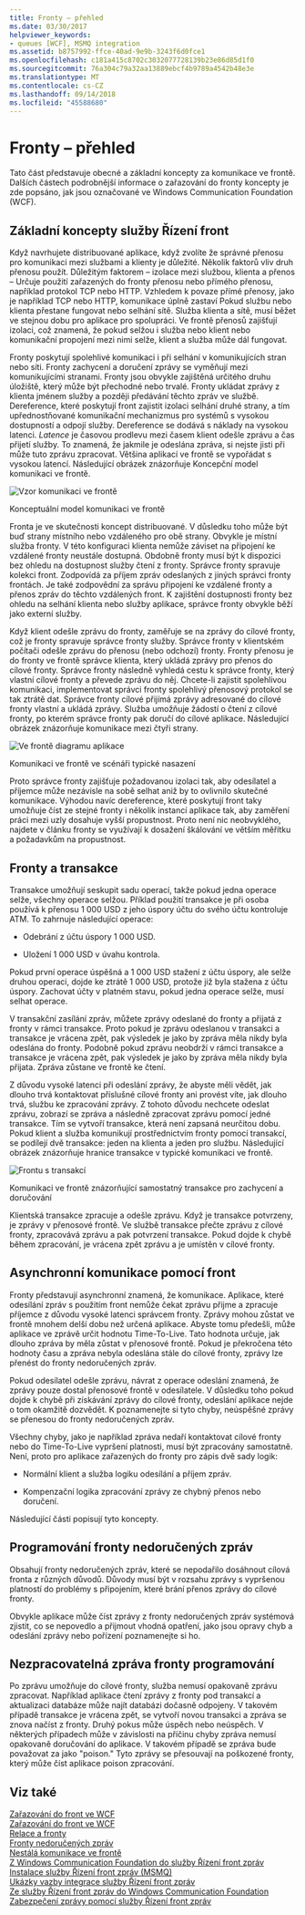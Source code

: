 ```yaml
---
title: Fronty – přehled
ms.date: 03/30/2017
helpviewer_keywords:
- queues [WCF], MSMQ integration
ms.assetid: b8757992-ffce-40ad-9e9b-3243f6d0fce1
ms.openlocfilehash: c181a415c8702c3032077728139b23e86d85d1f0
ms.sourcegitcommit: 76a304c79a32aa13889ebcf4b9789a4542b48e3e
ms.translationtype: MT
ms.contentlocale: cs-CZ
ms.lasthandoff: 09/14/2018
ms.locfileid: "45588680"
---
```

# <a name="queues-overview"></a>Fronty – přehled
Tato část představuje obecné a základní koncepty za komunikace ve frontě. Dalších částech podrobnější informace o zařazování do fronty koncepty je zde popsáno, jak jsou označované ve Windows Communication Foundation (WCF).  
  
## <a name="basic-queuing-concepts"></a>Základní koncepty služby Řízení front  
 Když navrhujete distribuované aplikace, když zvolíte že správné přenosu pro komunikaci mezi službami a klienty je důležité. Několik faktorů vliv druh přenosu použít. Důležitým faktorem – izolace mezi službou, klienta a přenos – Určuje použití zařazených do fronty přenosu nebo přímého přenosu, například protokol TCP nebo HTTP. Vzhledem k povaze přímé přenosy, jako je například TCP nebo HTTP, komunikace úplně zastaví Pokud službu nebo klienta přestane fungovat nebo selhání sítě. Služba klienta a sítě, musí běžet ve stejnou dobu pro aplikace pro spolupráci. Ve frontě přenosů zajišťují izolaci, což znamená, že pokud selžou i služba nebo klient nebo komunikační propojení mezi nimi selže, klient a služba může dál fungovat.  
  
 Fronty poskytují spolehlivé komunikaci i při selhání v komunikujících stran nebo síti. Fronty zachycení a doručení zprávy se vyměňují mezi komunikujícími stranami. Fronty jsou obvykle zajištěná určitého druhu úložiště, který může být přechodné nebo trvalé. Fronty ukládat zprávy z klienta jménem služby a později předávání těchto zpráv ve službě. Dereference, které poskytují front zajistit izolaci selhání druhé strany, a tím upřednostňované komunikační mechanizmus pro systémů s vysokou dostupností a odpojí služby. Dereference se dodává s náklady na vysokou latenci. *Latence* je časovou prodlevu mezi časem klient odešle zprávu a čas přijetí služby. To znamená, že jakmile je odeslána zpráva, si nejste jisti při může tuto zprávu zpracovat. Většina aplikací ve frontě se vypořádat s vysokou latencí. Následující obrázek znázorňuje Koncepční model komunikaci ve frontě.  
  
 ![Vzor komunikaci ve frontě](../../../../docs/framework/wcf/feature-details/media/qconceptual-figure1c.gif "QConceptual Figure1c")  
  
 Konceptuální model komunikaci ve frontě  
  
 Fronta je ve skutečnosti koncept distribuované. V důsledku toho může být buď strany místního nebo vzdáleného pro obě strany. Obvykle je místní služba fronty. V této konfiguraci klienta nemůže záviset na připojení ke vzdálené fronty neustále dostupná. Obdobně fronty musí být k dispozici bez ohledu na dostupnost služby čtení z fronty. Správce fronty spravuje kolekci front. Zodpovídá za příjem zpráv odeslaných z jiných správci fronty frontách. Je také zodpovědní za správu připojení ke vzdálené fronty a přenos zpráv do těchto vzdálených front. K zajištění dostupnosti fronty bez ohledu na selhání klienta nebo služby aplikace, správce fronty obvykle běží jako externí služby.  
  
 Když klient odešle zprávu do fronty, zaměřuje se na zprávy do cílové fronty, což je fronty spravuje správce fronty služby. Správce fronty v klientském počítači odešle zprávu do přenosu (nebo odchozí) fronty. Fronty přenosu je do fronty ve frontě správce klienta, který ukládá zprávy pro přenos do cílové fronty. Správce fronty následně vyhledá cestu k správce fronty, který vlastní cílové fronty a převede zprávu do něj. Chcete-li zajistit spolehlivou komunikaci, implementovat správci fronty spolehlivý přenosový protokol se tak ztrátě dat. Správce fronty cílové přijímá zprávy adresované do cílové fronty vlastní a ukládá zprávy. Služba umožňuje žádostí o čtení z cílové fronty, po kterém správce fronty pak doručí do cílové aplikace. Následující obrázek znázorňuje komunikace mezi čtyři strany.  
  
 ![Ve frontě diagramu aplikace](../../../../docs/framework/wcf/feature-details/media/distributed-queue-figure.jpg "distribuované obrázek fronty")  
  
 Komunikaci ve frontě ve scénáři typické nasazení  
  
 Proto správce fronty zajišťuje požadovanou izolaci tak, aby odesílatel a příjemce může nezávisle na sobě selhat aniž by to ovlivnilo skutečné komunikace. Výhodou navíc dereference, které poskytují front taky umožňuje číst ze stejné fronty i několik instancí aplikace tak, aby zaměření práci mezi uzly dosahuje vyšší propustnost. Proto není nic neobvyklého, najdete v článku fronty se využívají k dosažení škálování ve větším měřítku a požadavkům na propustnost.  
  
## <a name="queues-and-transactions"></a>Fronty a transakce  
 Transakce umožňují seskupit sadu operací, takže pokud jedna operace selže, všechny operace selžou. Příklad použití transakce je při osoba používá k přenosu 1 000 USD z jeho úspory účtu do svého účtu kontroluje ATM. To zahrnuje následující operace:  
  
-   Odebrání z účtu úspory 1 000 USD.  
  
-   Uložení 1 000 USD v úvahu kontrola.  
  
 Pokud první operace úspěšná a 1 000 USD stažení z účtu úspory, ale selže druhou operaci, dojde ke ztrátě 1 000 USD, protože již byla stažena z účtu úspory. Zachovat účty v platném stavu, pokud jedna operace selže, musí selhat operace.  
  
 V transakční zasílání zpráv, můžete zprávy odeslané do fronty a přijatá z fronty v rámci transakce. Proto pokud je zprávu odeslanou v transakci a transakce je vrácena zpět, pak výsledek je jako by zpráva měla nikdy byla odeslána do fronty. Podobně pokud zprávu neobdrží v rámci transakce a transakce je vrácena zpět, pak výsledek je jako by zpráva měla nikdy byla přijata. Zpráva zůstane ve frontě ke čtení.  
  
 Z důvodu vysoké latenci při odeslání zprávy, že abyste měli vědět, jak dlouho trvá kontaktovat příslušné cílové fronty ani provést víte, jak dlouho trvá, službu ke zpracování zprávy. Z tohoto důvodu nechcete odeslat zprávu, zobrazí se zpráva a následně zpracovat zprávu pomocí jedné transakce. Tím se vytvoří transakce, která není zapsaná neurčitou dobu. Pokud klient a služba komunikují prostřednictvím fronty pomocí transakcí, se podílejí dvě transakce: jeden na klienta a jeden pro službu. Následující obrázek znázorňuje hranice transakce v typické komunikaci ve frontě.  
  
 ![Frontu s transakcí](../../../../docs/framework/wcf/feature-details/media/qwithtransactions-figure3.gif "QWithTransactions Figure3")  
  
 Komunikaci ve frontě znázorňující samostatný transakce pro zachycení a doručování  
  
 Klientská transakce zpracuje a odešle zprávu. Když je transakce potvrzeny, je zprávy v přenosové frontě. Ve službě transakce přečte zprávu z cílové fronty, zpracovává zprávu a pak potvrzení transakce. Pokud dojde k chybě během zpracování, je vrácena zpět zprávu a je umístěn v cílové fronty.  
  
## <a name="asynchronous-communication-using-queues"></a>Asynchronní komunikace pomocí front  
 Fronty představují asynchronní znamená, že komunikace. Aplikace, které odesílání zpráv s použitím front nemůže čekat zprávu přijme a zpracuje příjemce z důvodu vysoké latenci správcem fronty. Zprávy mohou zůstat ve frontě mnohem delší dobu než určená aplikace. Abyste tomu předešli, může aplikace ve zprávě určit hodnotu Time-To-Live. Tato hodnota určuje, jak dlouho zpráva by měla zůstat v přenosové frontě. Pokud je překročena této hodnoty času a zpráva nebyla odeslána stále do cílové fronty, zprávy lze přenést do fronty nedoručených zpráv.  
  
 Pokud odesílatel odešle zprávu, návrat z operace odeslání znamená, že zprávy pouze dostal přenosové frontě v odesílatele. V důsledku toho pokud dojde k chybě při získávání zprávy do cílové fronty, odeslání aplikace nejde o tom okamžitě dozvědět. K poznamenejte si tyto chyby, neúspěšné zprávy se přenesou do fronty nedoručených zpráv.  
  
 Všechny chyby, jako je například zpráva nedaří kontaktovat cílové fronty nebo do Time-To-Live vypršení platnosti, musí být zpracovány samostatně. Není, proto pro aplikace zařazených do fronty pro zápis dvě sady logik:  
  
-   Normální klient a služba logiku odesílání a příjem zpráv.  
  
-   Kompenzační logika zpracování zprávy ze chybný přenos nebo doručení.  
  
 Následující části popisují tyto koncepty.  
  
## <a name="dead-letter-queue-programming"></a>Programování fronty nedoručených zpráv  
 Obsahují fronty nedoručených zpráv, které se nepodařilo dosáhnout cílová fronta z různých důvodů. Důvody musí být v rozsahu zprávy s vypršenou platností do problémy s připojením, které brání přenos zprávy do cílové fronty.  
  
 Obvykle aplikace může číst zprávy z fronty nedoručených zpráv systémová zjistit, co se nepovedlo a přijmout vhodná opatření, jako jsou opravy chyb a odeslání zprávy nebo pořízení poznamenejte si ho.  
  
## <a name="poison-message-queue-programming"></a>Nezpracovatelná zpráva fronty programování  
 Po zprávu umožňuje do cílové fronty, služba nemusí opakovaně zprávu zpracovat. Například aplikace čtení zprávy z fronty pod transakcí a aktualizaci databáze může najít databázi dočasně odpojeny. V takovém případě transakce je vrácena zpět, se vytvoří novou transakci a zpráva se znova načíst z fronty. Druhý pokus může úspěch nebo neúspěch. V některých případech může v závislosti na příčinu chyby zpráva nemusí opakovaně doručování do aplikace. V takovém případě se zpráva bude považovat za jako "poison." Tyto zprávy se přesouvají na poškozené fronty, který může číst aplikace poison zpracování.  
  
## <a name="see-also"></a>Viz také  
 [Zařazování do front ve WCF](../../../../docs/framework/wcf/feature-details/queuing-in-wcf.md)  
 [Zařazování do front ve WCF](../../../../docs/framework/wcf/feature-details/queuing-in-wcf.md)  
 [Relace a fronty](../../../../docs/framework/wcf/samples/sessions-and-queues.md)  
 [Fronty nedoručených zpráv](../../../../docs/framework/wcf/samples/dead-letter-queues.md)  
 [Nestálá komunikace ve frontě](../../../../docs/framework/wcf/samples/volatile-queued-communication.md)  
 [Z Windows Communication Foundation do služby Řízení front zpráv](../../../../docs/framework/wcf/samples/wcf-to-message-queuing.md)  
 [Instalace služby Řízení front zpráv (MSMQ)](../../../../docs/framework/wcf/samples/installing-message-queuing-msmq.md)  
 [Ukázky vazby integrace služby Řízení front zpráv](https://msdn.microsoft.com/library/997d11cb-f2c5-4ba0-9209-92843d4d0e1a)  
 [Ze služby Řízení front zpráv do Windows Communication Foundation](../../../../docs/framework/wcf/samples/message-queuing-to-wcf.md)  
 [Zabezpečení zprávy pomocí služby Řízení front zpráv](../../../../docs/framework/wcf/samples/message-security-over-message-queuing.md)
